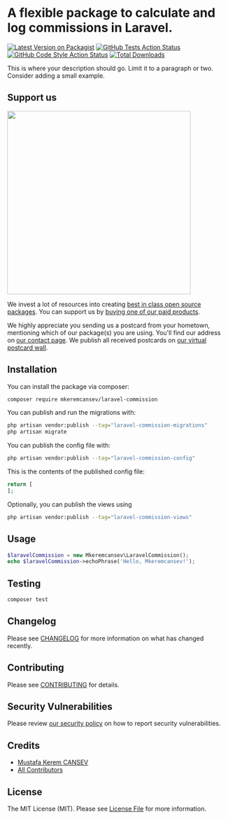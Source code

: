 # A flexible package to calculate and log commissions in Laravel.

[![Latest Version on Packagist](https://img.shields.io/packagist/v/mkeremcansev/laravel-commission.svg?style=flat-square)](https://packagist.org/packages/mkeremcansev/laravel-commission)
[![GitHub Tests Action Status](https://img.shields.io/github/actions/workflow/status/mkeremcansev/laravel-commission/run-tests.yml?branch=main&label=tests&style=flat-square)](https://github.com/mkeremcansev/laravel-commission/actions?query=workflow%3Arun-tests+branch%3Amain)
[![GitHub Code Style Action Status](https://img.shields.io/github/actions/workflow/status/mkeremcansev/laravel-commission/fix-php-code-style-issues.yml?branch=main&label=code%20style&style=flat-square)](https://github.com/mkeremcansev/laravel-commission/actions?query=workflow%3A"Fix+PHP+code+style+issues"+branch%3Amain)
[![Total Downloads](https://img.shields.io/packagist/dt/mkeremcansev/laravel-commission.svg?style=flat-square)](https://packagist.org/packages/mkeremcansev/laravel-commission)

This is where your description should go. Limit it to a paragraph or two. Consider adding a small example.

## Support us

[<img src="https://github-ads.s3.eu-central-1.amazonaws.com/laravel-commission.jpg?t=1" width="419px" />](https://spatie.be/github-ad-click/laravel-commission)

We invest a lot of resources into creating [best in class open source packages](https://spatie.be/open-source). You can support us by [buying one of our paid products](https://spatie.be/open-source/support-us).

We highly appreciate you sending us a postcard from your hometown, mentioning which of our package(s) you are using. You'll find our address on [our contact page](https://spatie.be/about-us). We publish all received postcards on [our virtual postcard wall](https://spatie.be/open-source/postcards).

## Installation

You can install the package via composer:

```bash
composer require mkeremcansev/laravel-commission
```

You can publish and run the migrations with:

```bash
php artisan vendor:publish --tag="laravel-commission-migrations"
php artisan migrate
```

You can publish the config file with:

```bash
php artisan vendor:publish --tag="laravel-commission-config"
```

This is the contents of the published config file:

```php
return [
];
```

Optionally, you can publish the views using

```bash
php artisan vendor:publish --tag="laravel-commission-views"
```

## Usage

```php
$laravelCommission = new Mkeremcansev\LaravelCommission();
echo $laravelCommission->echoPhrase('Hello, Mkeremcansev!');
```

## Testing

```bash
composer test
```

## Changelog

Please see [CHANGELOG](CHANGELOG.md) for more information on what has changed recently.

## Contributing

Please see [CONTRIBUTING](CONTRIBUTING.md) for details.

## Security Vulnerabilities

Please review [our security policy](../../security/policy) on how to report security vulnerabilities.

## Credits

- [Mustafa Kerem CANSEV](https://github.com/mkeremcansev)
- [All Contributors](../../contributors)

## License

The MIT License (MIT). Please see [License File](LICENSE.md) for more information.
